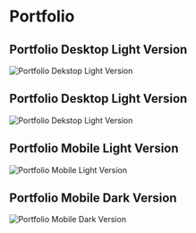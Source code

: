 # Portfolio

## Portfolio Desktop Light Version

![Portfolio Dekstop Light Version](/portfolioHtmlCssJs/assets/img/portfoliodesktoplight.png)

## Portfolio Desktop Light Version

![Portfolio Dekstop Light Version](/portfolioHtmlCssJs/assets/img/portfoliodesktopdark.png)

## Portfolio Mobile Light Version

![Portfolio Mobile Light Version](/portfolioHtmlCssJs/assets/img/portfoliomobilelight.png)

## Portfolio Mobile Dark Version

![Portfolio Mobile Dark Version](/portfolioHtmlCssJs/assets/img/portfoliomobiledark.png)

